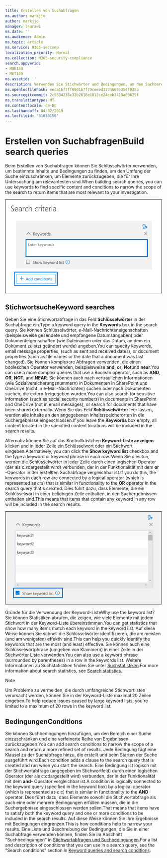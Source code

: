 ```yaml
---
title: Erstellen von Suchabfragen
ms.author: markjjo
author: markjjo
manager: laurawi
ms.date: ''
ms.audience: Admin
ms.topic: article
ms.service: O365-seccomp
localization_priority: Normal
ms.collection: M365-security-compliance
search.appverid:
- MOE150
- MET150
ms.assetid: ''
description: Verwenden Sie Stichwörter und Bedingungen, um den Suchbereich bei der Suche nach Daten einzuschränken, wenn Sie die Datenermittlung in Microsoft 365 verwenden.
ms.openlocfilehash: eeca1bf7ff89d1b7f79ceeed3334668e354f035a
ms.sourcegitcommit: 2c5834235c32b2616e1813ce24eeb3419a09629f
ms.translationtype: MT
ms.contentlocale: de-DE
ms.lasthandoff: 04/02/2019
ms.locfileid: "31030150"
---
```

# <a name="build-search-queries"></a><span data-ttu-id="dfcaf-103">Erstellen von Suchabfragen</span><span class="sxs-lookup"><span data-stu-id="dfcaf-103">Build search queries</span></span>

<span data-ttu-id="dfcaf-104">Beim Erstellen von Suchabfragen können Sie Schlüsselwörter verwenden, um bestimmte Inhalte und Bedingungen zu finden, um den Umfang der Suche einzuschränken, um Elemente zurückzugeben, die für Ihre Untersuchung am relevantesten sind.</span><span class="sxs-lookup"><span data-stu-id="dfcaf-104">When building search queries, you can use keywords to find specific content and conditions to narrow the scope of the search to return items that are most relevant to your investigation.</span></span>

![Verwenden von Schlüsselwörtern und Bedingungen zum Einschränken der Ergebnisse einer Suche](../media/SearchQueryBox.png)

## <a name="keyword-searches"></a><span data-ttu-id="dfcaf-106">Stichwortsuche</span><span class="sxs-lookup"><span data-stu-id="dfcaf-106">Keyword searches</span></span>

<span data-ttu-id="dfcaf-107">Geben Sie eine Stichwortabfrage in das Feld **Schlüsselwörter** in der Suchabfrage ein.</span><span class="sxs-lookup"><span data-stu-id="dfcaf-107">Type a keyword query in the **Keywords** box in the search query.</span></span> <span data-ttu-id="dfcaf-108">Sie können Schlüsselwörter, e-Mail-Nachrichteneigenschaften (beispielsweise gesendete und empfangene Datumsangaben) oder Dokumenteigenschaften (wie Dateinamen oder das Datum, an dem ein Dokument zuletzt geändert wurde) angeben.</span><span class="sxs-lookup"><span data-stu-id="dfcaf-108">You can specify keywords, email message properties, (such as sent and received dates), or document properties (such as file names or the date that a document was last changed).</span></span> <span data-ttu-id="dfcaf-109">Sie können komplexere Abfragen verwenden, die einen booleschen Operator verwenden, beispielsweise **and**, **or**, **Not**und **near**.</span><span class="sxs-lookup"><span data-stu-id="dfcaf-109">You can use a more complex queries that use a Boolean operator, such as **AND**, **OR**, **NOT**, and **NEAR**.</span></span> <span data-ttu-id="dfcaf-110">Sie können auch nach vertraulichen Informationen (wie Sozialversicherungsnummern) in Dokumenten in SharePoint und OneDrive (nicht in e-Mail-Nachrichten) suchen oder nach Dokumenten suchen, die extern freigegeben wurden.</span><span class="sxs-lookup"><span data-stu-id="dfcaf-110">You can also search for sensitive information (such as social security numbers) in documents in SharePoint and OneDrive (not in email messages), or search for documents that have been shared externally.</span></span> <span data-ttu-id="dfcaf-111">Wenn Sie das Feld **Schlüsselwörter** leer lassen, werden alle Inhalte an den angegebenen Inhaltsspeicherorten in die Suchergebnisse eingeschlossen.</span><span class="sxs-lookup"><span data-stu-id="dfcaf-111">If you leave the **Keywords** box empty, all content located in the specified content locations will be included in the search results.</span></span>
    
<span data-ttu-id="dfcaf-112">Alternativ können Sie auf das Kontrollkästchen **Keyword-Liste anzeigen** klicken und in jeder Zeile ein Schlüsselwort oder ein Stichwort eingeben.</span><span class="sxs-lookup"><span data-stu-id="dfcaf-112">Alternatively, you can click the **Show keyword list** checkbox and the type a keyword or keyword phrase in each row.</span></span> <span data-ttu-id="dfcaf-113">Wenn Sie dies tun, werden die Schlüsselwörter in jeder Zeile durch einen logischen Operator (der als *c:s*dargestellt wird) verbunden, der in der Funktionalität mit dem **or** -Operator in der erstellten Suchabfrage vergleichbar ist.</span><span class="sxs-lookup"><span data-stu-id="dfcaf-113">If you do this, the keywords in each row are connected by a logical operator (which is represented as *c:s*) that is similar in functionality to the **OR** operator in the search query that's created.</span></span> <span data-ttu-id="dfcaf-114">Dies führt dazu, dass Elemente, die ein Schlüsselwort in einer beliebigen Zeile enthalten, in den Suchergebnissen enthalten sind.</span><span class="sxs-lookup"><span data-stu-id="dfcaf-114">This means that items that contain any keyword in any row will be included in the search results.</span></span>

![Verwenden der Stichwortliste zum Abrufen von Statistiken zu jedem Schlüsselwort in der Abfrage](../media/KeywordListSearch.png)

<span data-ttu-id="dfcaf-116">Gründe für die Verwendung der Keyword-Liste</span><span class="sxs-lookup"><span data-stu-id="dfcaf-116">Why use the keyword list?</span></span> <span data-ttu-id="dfcaf-117">Sie können Statistiken abrufen, die zeigen, wie viele Elemente mit jedem Stichwort in der Keyword-Liste übereinstimmen.</span><span class="sxs-lookup"><span data-stu-id="dfcaf-117">You can get statistics that show how many items match each keyword in the keyword list.</span></span> <span data-ttu-id="dfcaf-118">Auf diese Weise können Sie schnell die Schlüsselwörter identifizieren, die am meisten (und am wenigsten) effektiv sind.</span><span class="sxs-lookup"><span data-stu-id="dfcaf-118">This can help you quickly identify the keywords that are the most (and least) effective.</span></span> <span data-ttu-id="dfcaf-119">Sie können auch eine Schlüsselwortphrase (umgeben von Klammern) in einer Zeile in der Stichwörter Liste verwenden.</span><span class="sxs-lookup"><span data-stu-id="dfcaf-119">You can also use a keyword phrase (surrounded by parentheses) in a row in the keywords list.</span></span> <span data-ttu-id="dfcaf-120">Weitere Informationen zu Suchstatistiken finden Sie unter [Suchstatistiken](search-statistics.md).</span><span class="sxs-lookup"><span data-stu-id="dfcaf-120">For more information about search statistics, see [Search statistics](search-statistics.md).</span></span>

> [!NOTE]
> <span data-ttu-id="dfcaf-121">Um Probleme zu vermeiden, die durch umfangreiche Stichwortlisten verursacht werden, können Sie in der Keyword-Liste maximal 20 Zeilen eingeben.</span><span class="sxs-lookup"><span data-stu-id="dfcaf-121">To help reduce issues caused by large keyword lists, you're limited to a maximum of 20 rows in the keyword list.</span></span>

## <a name="conditions"></a><span data-ttu-id="dfcaf-122">Bedingungen</span><span class="sxs-lookup"><span data-stu-id="dfcaf-122">Conditions</span></span>
    
<span data-ttu-id="dfcaf-123">Sie können Suchbedingungen hinzufügen, um den Bereich einer Suche einzuschränken und eine verfeinerte Reihe von Ergebnissen zurückzugeben.</span><span class="sxs-lookup"><span data-stu-id="dfcaf-123">You can add search conditions to narrow the scope of a search and return a more refined set of results.</span></span> <span data-ttu-id="dfcaf-124">Jede Bedingung fügt eine Klausel zu der Suchabfrage hinzu, die erstellt und beim Starten der Suche ausgeführt wird.</span><span class="sxs-lookup"><span data-stu-id="dfcaf-124">Each condition adds a clause to the search query that is created and run when you start the search.</span></span> <span data-ttu-id="dfcaf-125">Eine Bedingung ist logisch mit der Stichwortabfrage (angegeben im Stichwortfeld) durch einen logischen Operator (der als *c:c*dargestellt wird) verbunden, der in der Funktionalität mit dem **and-** Operator vergleichbar ist.</span><span class="sxs-lookup"><span data-stu-id="dfcaf-125">A condition is logically connected to the keyword query (specified in the keyword box) by a logical operator (which is represented as *c:c*) that is similar in functionality to the **AND** operator.</span></span> <span data-ttu-id="dfcaf-126">Dies führt dazu, dass Elemente sowohl die Stichwortabfrage als auch eine oder mehrere Bedingungen erfüllen müssen, die in die Suchergebnisse eingeschlossen werden sollen.</span><span class="sxs-lookup"><span data-stu-id="dfcaf-126">That means that items have to satisfy both the keyword query and one or more conditions to be included in the search results.</span></span> <span data-ttu-id="dfcaf-127">Auf diese Weise können Sie Ihre Ergebnisse mit Bedingungen eingrenzen.</span><span class="sxs-lookup"><span data-stu-id="dfcaf-127">This is how conditions help to narrow your results.</span></span> <span data-ttu-id="dfcaf-128">Eine Liste und Beschreibung der Bedingungen, die Sie in einer Suchabfrage verwenden können, finden Sie im Abschnitt "Suchbedingungen" in [Stichwortabfragen und Suchbedingungen](../keyword-queries-and-search-conditions.md#search-conditions).</span><span class="sxs-lookup"><span data-stu-id="dfcaf-128">For a list and description of conditions that you can use in a search query, see the "Search conditions" section in [Keyword queries and search conditions](../keyword-queries-and-search-conditions.md#search-conditions).</span></span>
